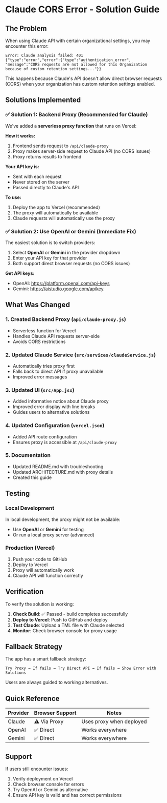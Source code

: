 # Claude CORS Error - Solution Guide

## The Problem

When using Claude API with certain organizational settings, you may encounter this error:

```
Error: Claude analysis failed: 401 
{"type":"error","error":{"type":"authentication_error",
"message":"CORS requests are not allowed for this Organization 
because of custom retention settings..."}}
```

This happens because Claude's API doesn't allow direct browser requests (CORS) when your organization has custom retention settings enabled.

## Solutions Implemented

### ✅ Solution 1: Backend Proxy (Recommended for Claude)

We've added a **serverless proxy function** that runs on Vercel:

**How it works:**
1. Frontend sends request to `/api/claude-proxy`
2. Proxy makes server-side request to Claude API (no CORS issues)
3. Proxy returns results to frontend

**Your API key is:**
- Sent with each request
- Never stored on the server
- Passed directly to Claude's API

**To use:**
1. Deploy the app to Vercel (recommended)
2. The proxy will automatically be available
3. Claude requests will automatically use the proxy

### ✅ Solution 2: Use OpenAI or Gemini (Immediate Fix)

The easiest solution is to switch providers:

1. Select **OpenAI** or **Gemini** in the provider dropdown
2. Enter your API key for that provider
3. Both support direct browser requests (no CORS issues)

**Get API keys:**
- OpenAI: https://platform.openai.com/api-keys
- Gemini: https://aistudio.google.com/apikey

## What Was Changed

### 1. Created Backend Proxy (`api/claude-proxy.js`)
- Serverless function for Vercel
- Handles Claude API requests server-side
- Avoids CORS restrictions

### 2. Updated Claude Service (`src/services/claudeService.js`)
- Automatically tries proxy first
- Falls back to direct API if proxy unavailable
- Improved error messages

### 3. Updated UI (`src/App.jsx`)
- Added informative notice about Claude proxy
- Improved error display with line breaks
- Guides users to alternative solutions

### 4. Updated Configuration (`vercel.json`)
- Added API route configuration
- Ensures proxy is accessible at `/api/claude-proxy`

### 5. Documentation
- Updated README.md with troubleshooting
- Updated ARCHITECTURE.md with proxy details
- Created this guide

## Testing

### Local Development
In local development, the proxy might not be available:
- Use **OpenAI** or **Gemini** for testing
- Or run a local proxy server (advanced)

### Production (Vercel)
1. Push your code to GitHub
2. Deploy to Vercel
3. Proxy will automatically work
4. Claude API will function correctly

## Verification

To verify the solution is working:

1. **Check Build**: ✅ Passed - build completes successfully
2. **Deploy to Vercel**: Push to GitHub and deploy
3. **Test Claude**: Upload a TML file with Claude selected
4. **Monitor**: Check browser console for proxy usage

## Fallback Strategy

The app has a smart fallback strategy:

```
Try Proxy → If fails → Try Direct API → If fails → Show Error with Solutions
```

Users are always guided to working alternatives.

## Quick Reference

| Provider | Browser Support | Notes |
|----------|----------------|-------|
| Claude   | ⚠️ Via Proxy   | Uses proxy when deployed |
| OpenAI   | ✅ Direct      | Works everywhere |
| Gemini   | ✅ Direct      | Works everywhere |

## Support

If users still encounter issues:
1. Verify deployment on Vercel
2. Check browser console for errors
3. Try OpenAI or Gemini as alternative
4. Ensure API key is valid and has correct permissions

